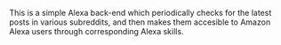 This is a simple Alexa back-end which periodically checks for the latest posts
in various subreddits, and then makes them accesible to Amazon Alexa users
through corresponding Alexa skills.
